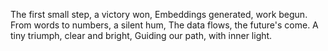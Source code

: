 The first small step, a victory won,
Embeddings generated, work begun.
From words to numbers, a silent hum,
The data flows, the future's come.
A tiny triumph, clear and bright,
Guiding our path, with inner light.
